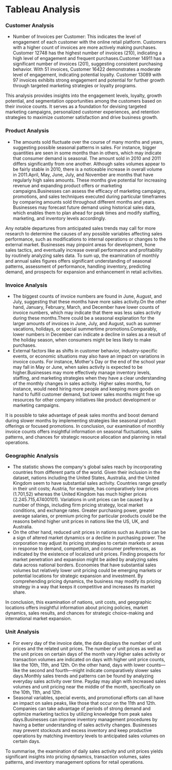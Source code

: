 # Tableau Analysis


### Customer Analysis

- Number of Invoices per Customer: This indicates the level of engagement of each customer with the online retail platform. Customers with a higher count of invoices are more actively making purchases.
Customer 12748 has the highest number of invoices (210), indicating a high level of engagement and frequent purchases.Customer 14911 has a significant number of invoices (201), suggesting consistent purchasing behavior.
With 51 invoices, Customer 16422 demonstrates a moderate level of engagement, indicating potential loyalty.
Customer 13089 with 97 invoices exhibits strong engagement and potential for further growth through targeted marketing strategies or loyalty programs.

This analysis provides insights into the engagement levels, loyalty, growth potential, and segmentation opportunities among the customers based on their invoice counts. It serves as a foundation for devising targeted marketing campaigns, personalized customer experiences, and retention strategies to maximize customer satisfaction and drive business growth.

### Product Analysis

- The amounts sold fluctuate over the course of many months and years, suggesting possible seasonal patterns in sales. For instance, bigger quantities are seen in some months than in others, which may indicate that consumer demand is seasonal. The amount sold in 2010 and 2011 differs significantly from one another. Although sales volumes appear to be fairly stable in 2010, there is a noticeable increase in overall volume in 2011.April, May, June, July, and November are months that have regularly high sales amounts. These months give potential for increasing revenue and expanding product offers or marketing campaigns.Businesses can assess the efficacy of marketing campaigns, promotions, and sales techniques executed during particular timeframes by comparing amounts sold throughout different months and years.
Businesses may forecast future demand using historical sales data, which enables them to plan ahead for peak times and modify staffing, marketing, and inventory levels accordingly.

Any notable departures from anticipated sales trends may call for more research to determine the causes of any possible variables affecting sales performance, such as modifications to internal operations or changes to the external market. Businesses may pinpoint areas for development, hone sales tactics, and eventually increase overall performance and profitability by routinely analyzing sales data. To sum up, the examination of monthly and annual sales figures offers significant understanding of seasonal patterns, assessment of performance, handling inventory, predicting demand, and prospects for expansion and enhancement in retail activities.


### Invoice Analysis 

- The biggest counts of invoice numbers are found in June, August, and July, suggesting that these months have more sales activity.On the other hand, January, February, March, and December have lower counts of invoice numbers, which may indicate that there was less sales activity during these months.There could be a seasonal explanation for the larger amounts of invoices in June, July, and August, such as summer vacations, holidays, or special summertime promotions.Comparably, lower numbers in December can indicate a decline in sales as a result of the holiday season, when consumers might be less likely to make purchases.
- External factors like as shifts in customer behavior,
industry-specific events, or economic situations may also have an impact on variations in invoice counts. For instance, Mother's Day or the end of the school year may fall in May or June, when sales activity is expected to be higher.Businesses may more effectively manage inventory levels, staffing, and marketing strategies when they have a clear understanding of the monthly changes in sales activity. Higher sales months, for instance, would need hiring more people and keeping more goods on hand to fulfill customer demand, but lower sales months might free up resources for other company initiatives like product development or marketing campaigns.

It is possible to take advantage of peak sales months and boost demand during slower months by implementing strategies like seasonal product offerings or focused promotions. In conclusion, our examination of monthly invoice counts offers insightful information on seasonal fluctuations, sales patterns, and chances for strategic resource allocation and planning in retail operations.


### Geographic Analysis

- The statistic shows the company's global sales reach by incorporating countries from different parts of the world.
Given their inclusion in the dataset, nations including the United States, Australia, and the United Kingdom seem to have substantial sales activity. Countries range greatly in their unit costs; Austria, for example, has comparatively low prices (1.701,52) whereas the United Kingdom has much higher prices (2.245.715,47400101). Variations in unit prices can be caused by a number of things, including firm pricing strategy, local market conditions, and exchange rates. Greater purchasing power, greater average salaries, or premium pricing for particular products could be the reasons behind higher unit prices in nations like the US, UK, and Australia.
- On the other hand, reduced unit prices in nations such as Austria can be a sign of altered market dynamics or a decline in purchasing power. The corporation may adjust its pricing strategies to certain markets or areas in response to demand, competition, and consumer preferences, as indicated by the existence of localized unit prices. Finding prospects for market penetration and expansion might be aided by analyzing sales data across national borders. Economies that have substantial sales volumes but relatively lower unit pricing could be emerging markets or potential locations for strategic expansion and investment. By comprehending pricing dynamics, the business may modify its pricing strategy in a way that keeps it competitive and increases its market share.

 In conclusion, this examination of nations, unit costs, and geographic locations offers insightful information about pricing policies, market dynamics, sales results, and chances for strategic choice-making and international market expansion.
 

### Unit Analysis

- For every day of the invoice date, the data displays the number of unit prices and the related unit prices. The number of unit prices as well as the unit prices on certain days of the month vary.Higher sales activity or transaction volumes are indicated on days with higher unit price counts, like the 10th, 11th, and 12th. On the other hand, days with lower counts—like the second and fourth—might indicate comparatively slower sales days.Monthly sales trends and patterns can be found by analyzing everyday sales activity over time. Payday may align with increased sales volumes and unit pricing near the middle of the month, specifically on the 10th, 11th, and 12th.
- Seasonal variables, special events, and promotional efforts can all have an impact on sales peaks, like those that occur on the 11th and 12th. Companies can take advantage of periods of strong demand and optimize marketing tactics by utilizing knowledge from peak sales days.Businesses can improve inventory management procedures by having a better understanding of sales activity changes. Businesses may prevent stockouts and excess inventory and keep productive operations by matching inventory levels to anticipated sales volumes on certain days.

To summarise, the examination of daily sales activity and unit prices yields significant insights into pricing dynamics, transaction volumes, sales patterns, and inventory management options for retail operations.



